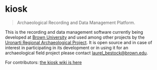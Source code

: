 # kiosk 
> Archaeological Recording and Data Management Platform.

This is the recording and data management software currently being developed at [Brown University](https://www.brown.edu/academics/archaeology/content/uronarti-regional-archaeology-project-sudan) and used among other projects by the [Uronarti Regional Archaeological Project](https://blogs.brown.edu/archaeology/fieldwork/uronarti/). It is open source and in case of interest in participating in its development or in using it for an archaeological field project please contact [laurel_bestock@brown.edu](https://vivo.brown.edu/display/lbestock#All).

For contributors: [the kiosk wiki is here](https://meritaten.net/urapdev)

